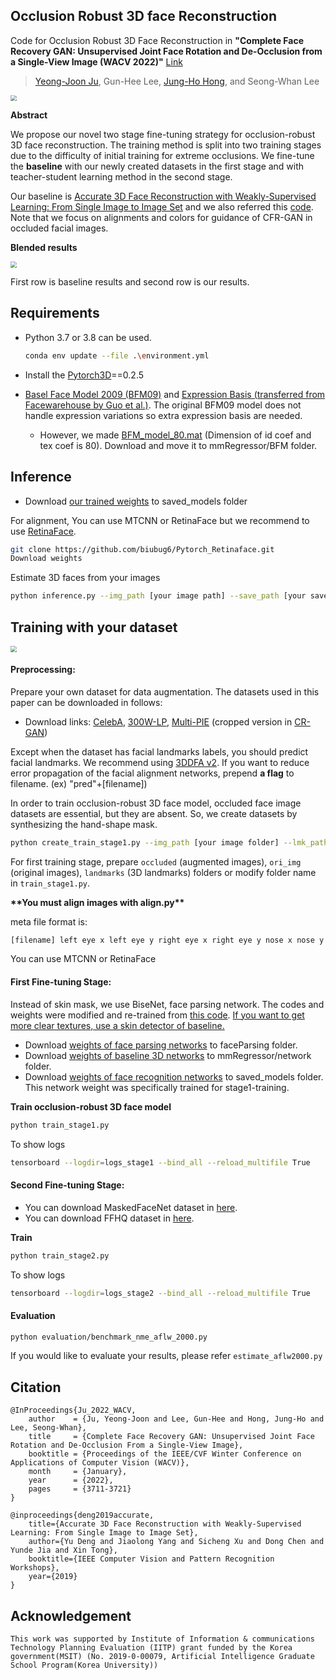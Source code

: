 ## Occlusion Robust 3D face Reconstruction

Code for Occlusion Robust 3D Face Reconstruction in **"Complete Face Recovery GAN: Unsupervised Joint Face Rotation and De-Occlusion from a Single-View Image (WACV 2022)"** [Link](https://github.com/yeongjoonJu/CFR-GAN)

> [Yeong-Joon Ju](https://github.com/yeongjoonJu), Gun-Hee Lee, [Jung-Ho Hong](https://github.com/KUMartin77?tab=repositories), and Seong-Whan Lee

<img src="./data/figure1_3d.png" style="zoom:60%;" />

**Abstract**

We propose our novel two stage fine-tuning strategy for occlusion-robust 3D face reconstruction. The training method is split into two training stages due to the difficulty of initial training for extreme occlusions. We fine-tune the **baseline** with our newly created datasets in the first stage and with teacher-student learning method in the second stage.

Our baseline is [Accurate 3D Face Reconstruction with Weakly-Supervised Learning: From Single Image to Image Set](https://github.com/microsoft/Deep3DFaceReconstruction) and we also referred this [code](https://github.com/changhongjian/Deep3DFaceReconstruction-pytorch). Note that we focus on alignments and colors for guidance of CFR-GAN in occluded facial images.

**Blended results**

<img src="./data/figure2_blend.png" style="zoom:60%;" />

First row is baseline results and second row is our results.

## Requirements

+ Python 3.7 or 3.8 can be used.

  ~~~bash
  conda env update --file .\environment.yml
  ~~~

+ Install the [Pytorch3D](https://github.com/facebookresearch/pytorch3d)==0.2.5

+ [Basel Face Model 2009 (BFM09)](https://faces.dmi.unibas.ch/bfm/main.php?nav=1-0&id=basel_face_model) and [Expression Basis (transferred from Facewarehouse by Guo et al.)](https://github.com/Juyong/3DFace). The original BFM09 model does not handle expression variations so extra expression basis are needed.
  
  + However, we made [BFM_model_80.mat](https://drive.google.com/file/d/1Y00xRDLKhx3oWJasdy-NdBp-wSh_uW0C/view?usp=sharing) (Dimension of id coef and tex coef is 80). Download and move it to mmRegressor/BFM folder.

## Inference

+ Download [our trained weights](https://drive.google.com/file/d/1nX70o-IMWNU5RZ-fVN98S-eLU6ihJ65L/view?usp=sharing) to saved_models folder

For alignment, You can use MTCNN or RetinaFace but we recommend to use [RetinaFace](https://github.com/biubug6/Pytorch_Retinaface).

~~~bash
git clone https://github.com/biubug6/Pytorch_Retinaface.git
Download weights
~~~

Estimate 3D faces from your images

~~~bash
python inference.py --img_path [your image path] --save_path [your save path] --model_path [WEIGHT PATH]
~~~

## Training with your dataset

<img src="data/app_occ_ex.png" style="zoom:60%;" />

#### Preprocessing:

Prepare your own dataset for data augmentation. The datasets used in this paper can be downloaded in follows:

+ Download links: [CelebA](http://mmlab.ie.cuhk.edu.hk/projects/CelebA.html), [300W-LP](http://www.cbsr.ia.ac.cn/users/xiangyuzhu/projects/3DDFA/main.htm), [Multi-PIE](https://drive.google.com/open?id=1QxNCh6vfNSZkod1Rg_zHLI1FM8WyXix4) (cropped version in [CR-GAN](https://github.com/bluer555/CR-GAN))

Except when the dataset has facial landmarks labels, you should predict facial landmarks. We recommend using [3DDFA v2](https://github.com/cleardusk/3DDFA_V2). If you want to reduce error propagation of the facial alignment networks, prepend **a flag** to filename. (ex) "pred"+[filename])

 In order to train occlusion-robust 3D face model, occluded face image datasets are essential, but they are absent. So, we create datasets by synthesizing the hand-shape mask.

~~~bash
python create_train_stage1.py --img_path [your image folder] --lmk_path [your landmarks folder] --save_path [path to save]
~~~

For first training stage, prepare `occluded` (augmented images), `ori_img` (original images), `landmarks` (3D landmarks) folders or modify folder name in `train_stage1.py`.

**\*\*You must align images with align.py\*\***

meta file format is:

~~~bash
[filename] left eye x left eye y right eye x right eye y nose x nose y left mouth x left mouth y ...
~~~

You can use MTCNN or RetinaFace

#### First Fine-tuning Stage:

Instead of skin mask, we use BiseNet, face parsing network. The codes and weights were modified and re-trained from [this code](https://github.com/zllrunning/face-parsing.PyTorch). <u>If you want to get more clear textures, use a skin detector of baseline.</u>

+ Download [weights of face parsing networks](https://drive.google.com/file/d/11yOlWD1fnrzJ8yAYIJJT96VFsRzSpRdh/view?usp=sharing) to faceParsing folder.
+ Download [weights of baseline 3D networks](https://drive.google.com/file/d/1H38pe61Zqz-7zVkYDrPQkfcosmhZp23n/view?usp=sharing) to mmRegressor/network folder.
+ Download [weights of face recognition networks](https://drive.google.com/file/d/1zkadw03OCxAbwJMTmP8436wpLrrK7ht9/view?usp=sharing) to saved_models folder. This network weight was specifically trained for stage1-training.

**Train occlusion-robust 3D face model**

~~~bash
python train_stage1.py
~~~

To show logs

~~~bash
tensorboard --logdir=logs_stage1 --bind_all --reload_multifile True
~~~

#### Second Fine-tuning Stage:

+ You can download MaskedFaceNet dataset in [here](https://github.com/cabani/MaskedFace-Net).
+ You can download FFHQ dataset in [here](https://github.com/NVlabs/ffhq-dataset).

**Train**

~~~bash
python train_stage2.py
~~~

To show logs

~~~bash
tensorboard --logdir=logs_stage2 --bind_all --reload_multifile True
~~~

#### Evaluation

~~~bash
python evaluation/benchmark_nme_aflw_2000.py
~~~

If you would like to evaluate your results, please refer `estimate_aflw2000.py`

## Citation

~~~
@InProceedings{Ju_2022_WACV,
    author    = {Ju, Yeong-Joon and Lee, Gun-Hee and Hong, Jung-Ho and Lee, Seong-Whan},
    title     = {Complete Face Recovery GAN: Unsupervised Joint Face Rotation and De-Occlusion From a Single-View Image},
    booktitle = {Proceedings of the IEEE/CVF Winter Conference on Applications of Computer Vision (WACV)},
    month     = {January},
    year      = {2022},
    pages     = {3711-3721}
}

@inproceedings{deng2019accurate,
    title={Accurate 3D Face Reconstruction with Weakly-Supervised Learning: From Single Image to Image Set},
    author={Yu Deng and Jiaolong Yang and Sicheng Xu and Dong Chen and Yunde Jia and Xin Tong},
    booktitle={IEEE Computer Vision and Pattern Recognition Workshops},
    year={2019}
}
~~~

## Acknowledgement

~~~
This work was supported by Institute of Information & communications Technology Planning Evaluation (IITP) grant funded by the Korea government(MSIT) (No. 2019-0-00079, Artificial Intelligence Graduate School Program(Korea University))
~~~